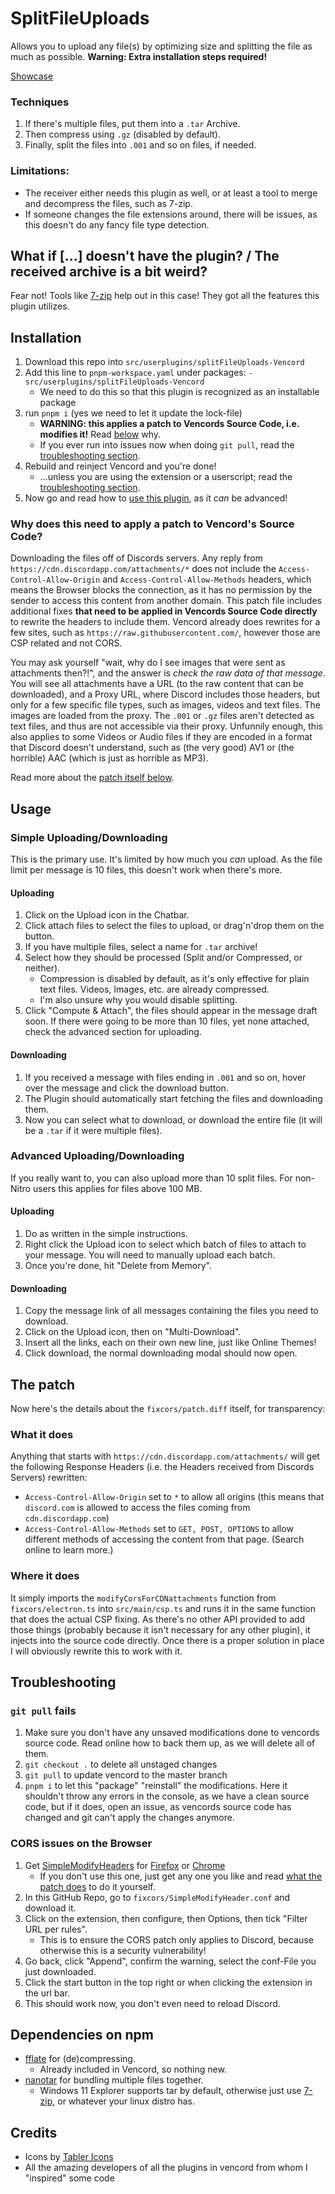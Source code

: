 # SplitFileUploads
Allows you to upload any file(s) by optimizing size and splitting the file as much as possible.
**Warning: Extra installation steps required!**

<!-- I know there's no preview. It's AV1 encoded, not h264 or hevc. -->
[Showcase](https://files.catbox.moe/eoxpq2.mp4)

### Techniques
1. If there's multiple files, put them into a `.tar` Archive.
2. Then compress using `.gz` (disabled by default).
3. Finally, split the files into `.001` and so on files, if needed.

### Limitations:
- The receiver either needs this plugin as well, or at least a tool to merge and decompress the files, such as 7-zip.
- If someone changes the file extensions around, there will be issues, as this doesn't do any fancy file type detection.

## What if [...] doesn't have the plugin? / The received archive is a bit weird?
Fear not! Tools like [7-zip](https://www.7-zip.org/) help out in this case! They got all the features this plugin utilizes.

## Installation
1. Download this repo into `src/userplugins/splitFileUploads-Vencord`
2. Add this line to `pnpm-workspace.yaml` under packages: `- src/userplugins/splitFileUploads-Vencord`
   - We need to do this so that this plugin is recognized as an installable package
3. run `pnpm i` (yes we need to let it update the lock-file)
   - **WARNING: this applies a patch to Vencords Source Code, i.e. modifies it!** Read [below](#why-does-this-need-to-apply-a-patch-with-git) why.
   - If you ever run into issues now when doing `git pull`, read the [troubleshooting section](#git-pull-fails).
4. Rebuild and reinject Vencord and you're done!
   - ...unless you are using the extension or a userscript; read the [troubleshooting section](#cors-issues-on-the-browser).
5. Now go and read how to [use this plugin](#Usage), as it _can_ be advanced!

### Why does this need to apply a patch to Vencord's Source Code?
Downloading the files off of Discords servers. Any reply from `https://cdn.discordapp.com/attachments/*` does not include the `Access-Control-Allow-Origin` and `Access-Control-Allow-Methods` headers, which means the Browser blocks the connection, as it has no permission by the sender to access this content from another domain. This patch file includes additional fixes **that need to be applied in Vencords Source Code directly** to rewrite the headers to include them. Vencord already does rewrites for a few sites, such as `https://raw.githubusercontent.com/`, however those are CSP related and not CORS.

You may ask yourself "wait, why do I see images that were sent as attachments then?!", and the answer is _check the raw data of that message_. You will see all attachments have a URL (to the raw content that can be downloaded), and a Proxy URL, where Discord includes those headers, but only for a few specific file types, such as images, videos and text files. The images are loaded from the proxy. The `.001` or `.gz` files aren't detected as text files, and thus are not accessible via their proxy. Unfunnily enough, this also applies to some Videos or Audio files if they are encoded in a format that Discord doesn't understand, such as (the very good) AV1 or (the horrible) AAC (which is just as horrible as MP3).

Read more about the [patch itself below](#the-patch).

## Usage
### Simple Uploading/Downloading
This is the primary use. It's limited by how much you _can_ upload. As the file limit per message is 10 files, this doesn't work when there's more.

#### Uploading
1. Click on the Upload icon in the Chatbar.
2. Click attach files to select the files to upload, or drag'n'drop them on the button.
3. If you have multiple files, select a name for `.tar` archive!
4. Select how they should be processed (Split and/or Compressed, or neither).
   - Compression is disabled by default, as it's only effective for plain text files. Videos, Images, etc. are already compressed.
   - I'm also unsure why you would disable splitting.
5. Click "Compute & Attach", the files should appear in the message draft soon. If there were going to be more than 10 files, yet none attached, check the advanced section for uploading.

#### Downloading
1. If you received a message with files ending in `.001` and so on, hover over the message and click the download button.
2. The Plugin should automatically start fetching the files and downloading them.
3. Now you can select what to download, or download the entire file (it will be a `.tar` if it were multiple files).

### Advanced Uploading/Downloading
If you really want to, you can also upload more than 10 split files. For non-Nitro users this applies for files above 100 MB.

#### Uploading
1. Do as written in the simple instructions.
2. Right click the Upload icon to select which batch of files to attach to your message. You will need to manually upload each batch.
3. Once you're done, hit "Delete from Memory".

#### Downloading
1. Copy the message link of all messages containing the files you need to download.
2. Click on the Upload icon, then on "Multi-Download".
3. Insert all the links, each on their own new line, just like Online Themes!
4. Click download, the normal downloading modal should now open.

## The patch
Now here's the details about the `fixcors/patch.diff` itself, for transparency:

### What it does
Anything that starts with `https://cdn.discordapp.com/attachments/` will get the following Response Headers (i.e. the Headers received from Discords Servers) rewritten:
- `Access-Control-Allow-Origin` set to `*` to allow all origins (this means that `discord.com` is allowed to access the files coming from `cdn.discordapp.com`)
- `Access-Control-Allow-Methods` set to `GET, POST, OPTIONS` to allow different methods of accessing the content from that page. (Search online to learn more.)

### Where it does
It simply imports the `modifyCorsForCDNattachments` function from `fixcors/electron.ts` into `src/main/csp.ts` and runs it in the same function that does the actual CSP fixing. As there's no other API provided to add those things (probably because it isn't necessary for any other plugin), it injects into the source code directly. Once there is a proper solution in place I will obviously rewrite this to work with it.

## Troubleshooting
### `git pull` fails
1. Make sure you don't have any unsaved modifications done to vencords source code. Read online how to back them up, as we will delete all of them.
2. `git checkout .` to delete all unstaged changes
3. `git pull` to update vencord to the master branch
4. `pnpm i` to let this "package" "reinstall" the modifications. Here it shouldn't throw any errors in the console, as we have a clean source code, but if it does, open an issue, as vencords source code has changed and git can't apply the changes anymore.

### CORS issues on the Browser
1. Get [SimpleModifyHeaders](https://github.com/didierfred/SimpleModifyHeaders) for [Firefox](https://addons.mozilla.org/firefox/addon/simple-modify-header/) or [Chrome](https://chrome.google.com/webstore/detail/simple-modify-headers/gjgiipmpldkpbdfjkgofildhapegmmic)
   - If you don't use this one, just get any one you like and read [what the patch does](#what-it-does) to do it yourself.
2. In this GitHub Repo, go to `fixcors/SimpleModifyHeader.conf` and download it.
3. Click on the extension, then configure, then Options, then tick "Filter URL per rules".
   - This is to ensure the CORS patch only applies to Discord, because otherwise this is a security vulnerability!
4. Go back, click "Append", confirm the warning, select the conf-File you just downloaded.
5. Click the start button in the top right or when clicking the extension in the url bar.
6. This should work now, you don't even need to reload Discord.


## Dependencies on npm
- [fflate](https://www.npmjs.com/package/fflate) for (de)compressing.
  - Already included in Vencord, so nothing new.
- [nanotar](https://www.npmjs.com/package/nanotar) for bundling multiple files together.
  - Windows 11 Explorer supports tar by default, otherwise just use [7-zip](https://www.7-zip.org/), or whatever your linux distro has.

## Credits
- Icons by [Tabler Icons](https://tabler.io/icons)
- All the amazing developers of all the plugins in vencord from whom I "inspired" some code
